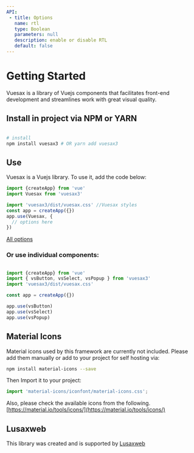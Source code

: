```yaml
---
API:
 - title: Options
   name: rtl
   type: Boolean
   parameters: null
   description: enable or disable RTL
   default: false
---
```

# Getting Started

<box header>

Vuesax is a library of Vuejs components that facilitates front-end development and streamlines work with great visual quality.

</box>


<!--<box>

## Quick-start CDN

Start a project quickly using a CDN and let Vuesax do the magic.

<Scrimba href="https://scrimba.com/c/crEd8hq" text="Try this lesson on Scrimba" />

<iframe width="100%" height="300" src="//jsfiddle.net/luisdanielroviracontreras/txzqp7ny/362/embedded/html,result/" allowfullscreen="allowfullscreen" allowpaymentrequest frameborder="0"></iframe>

</box>-->

<box>

## Install in project via NPM or YARN

```bash

# install
npm install vuesax3 # OR yarn add vuesax3

```


</box>

<box>

## Use

Vuesax is a Vuejs library. To use it, add the code below:

```js
import {createApp} from 'vue'
import Vuesax from 'vuesax3'

import 'vuesax3/dist/vuesax.css' //Vuesax styles
const app = createApp({})
app.use(Vuesax, {
  // options here
})
```

[All options](/development/#vs-api)

</box>

<box>

### Or use individual components:

```javascript

import {createApp} from 'vue'
import { vsButton, vsSelect, vsPopup } from 'vuesax3'
import 'vuesax3/dist/vuesax.css'

const app = createApp({})

app.use(vsButton)
app.use(vsSelect)
app.use(vsPopup)

```

</box>




<box>

## Material Icons

Material icons used by this framework are currently not included. Please add them manually or add to your project for self hosting via:

```bash
npm install material-icons --save
```
Then Import it to your project:
```js
import 'material-icons/iconfont/material-icons.css';
```

Also, please check the available icons from the following.
[https://material.io/tools/icons/](https://material.io/tools/icons/)

</box>

<box>

## Lusaxweb

This library was created and is supported by [Lusaxweb](https://lusaxweb.net)

</box>
